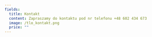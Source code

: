 ```yaml
---
fields:
  title: Kontakt
  content: Zapraszamy do kontaktu pod nr telefonu +48 602 434 673
  image: /tlo_kontakt.png
  price: ""
---
```

